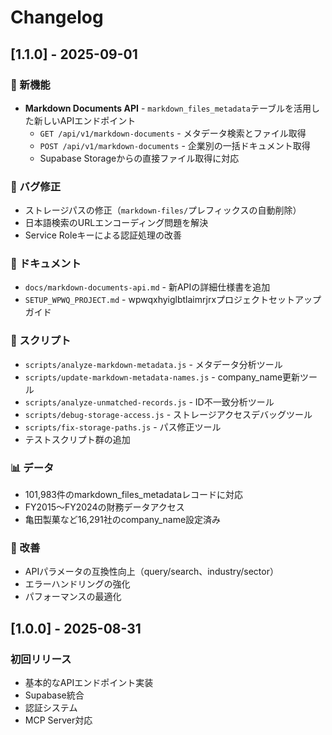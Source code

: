 # Changelog

## [1.1.0] - 2025-09-01

### 🎉 新機能
- **Markdown Documents API** - `markdown_files_metadata`テーブルを活用した新しいAPIエンドポイント
  - `GET /api/v1/markdown-documents` - メタデータ検索とファイル取得
  - `POST /api/v1/markdown-documents` - 企業別の一括ドキュメント取得
  - Supabase Storageからの直接ファイル取得に対応

### 🐛 バグ修正
- ストレージパスの修正（`markdown-files/`プレフィックスの自動削除）
- 日本語検索のURLエンコーディング問題を解決
- Service Roleキーによる認証処理の改善

### 📝 ドキュメント
- `docs/markdown-documents-api.md` - 新APIの詳細仕様書を追加
- `SETUP_WPWQ_PROJECT.md` - wpwqxhyiglbtlaimrjrxプロジェクトセットアップガイド

### 🔧 スクリプト
- `scripts/analyze-markdown-metadata.js` - メタデータ分析ツール
- `scripts/update-markdown-metadata-names.js` - company_name更新ツール
- `scripts/analyze-unmatched-records.js` - ID不一致分析ツール
- `scripts/debug-storage-access.js` - ストレージアクセスデバッグツール
- `scripts/fix-storage-paths.js` - パス修正ツール
- テストスクリプト群の追加

### 📊 データ
- 101,983件のmarkdown_files_metadataレコードに対応
- FY2015〜FY2024の財務データアクセス
- 亀田製菓など16,291社のcompany_name設定済み

### 🔄 改善
- APIパラメータの互換性向上（query/search、industry/sector）
- エラーハンドリングの強化
- パフォーマンスの最適化

## [1.0.0] - 2025-08-31

### 初回リリース
- 基本的なAPIエンドポイント実装
- Supabase統合
- 認証システム
- MCP Server対応